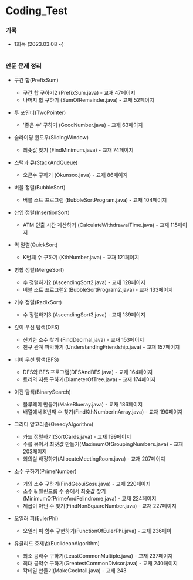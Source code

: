 # Coding_Test

### 기록

* 1회독 (2023.03.08 ~)
```
```
### 안푼 문제 정리

* 구간 합(PrefixSum)
  * 구간 합 구하기2 (PrefixSum.java) - 교재 47페이지
  * 나머지 합 구하기 (SumOfRemainder.java) - 교재 52페이지
  
* 투 포인터(TwoPointer)
  * '좋은 수' 구하기 (GoodNumber.java) - 교재 63페이지
  
* 슬라이딩 윈도우(SlidingWindow)
  * 최솟값 찾기 (FindMinimum.java) - 교재 74페이지
  
* 스택과 큐(StackAndQueue)
  * 오큰수 구하기 (Okunsoo.java) - 교재 86페이지
  
* 버블 정렬(BubbleSort)
  * 버블 소트 프로그램 (BubbleSortProgram.java) - 교재 104페이지
  
* 삽입 정렬(InsertionSort)
  * ATM 인출 시간 계산하기 (CalculateWithdrawalTime.java) - 교재 115페이지
  
* 퀵 절렬(QuickSort)
  * K번째 수 구하기 (KthNumber.java) - 교재 121페이지
  
* 병합 정렬(MergeSort)
  * 수 정렬하기2 (AscendingSort2.java) - 교재 128페이지
  * 버블 소트 프로그램2 (BubbleSortProgram2.java) - 교재 133페이지
  
* 기수 정렬(RadixSort)
  * 수 정렬하기3 (AscendingSort3.java) - 교재 139페이지
  
* 깊이 우선 탐색(DFS)
  * 신기한 소수 찾기 (FindDecimal.java) - 교재 153페이지
  * 친구 관계 파악하기 (UnderstandingFriendship.java) - 교재 157페이지
  
* 너비 우선 탐색(BFS)
  * DFS와 BFS 프로그램(DFSAndBFS.java) - 교재 164페이지
  * 트리의 지름 구하기(DiameterOfTree.java) - 교재 174페이지

* 이진 탐색(BinarySearch)
  * 블루레이 만들기(MakeBlueray.java) - 교재 186페이지
  * 배열에서 K번째 수 찾기(FindKthNumberInArray.java) - 교재 190페이지

* 그리디 알고리즘(GreedyAlgorithm)
  * 카드 정렬하기(SortCards.java) - 교재 199페이지
  * 수를 묶어서 최댓값 만들기(MaximumOfGroupingNumbers.java) - 교재 203페이지
  * 회의실 배정하기(AllocateMeetingRoom.java) - 교재 207페이지

* 소수 구하기(PrimeNumber)
  * 거의 소수 구하기(FindGeouiSosu.java) - 교재 220페이지
  * 소수 & 펠린드롬 수 중에서 최솟값 찾기(MinimumOfPrimeAndFelindrome.java) - 교재 224페이지
  * 제곱이 아닌 수 찾기(FindNonSquareNumber.java) - 교재 227페이지

* 오일러 피(EulerPhi)
  * 오일러 피 함수 구현하기(FunctionOfEulerPhi.java) - 교재 236페이

* 유클리드 호제법(EuclideanAlgorithm)
  * 최소 공배수 구하기(LeastCommonMultiple.java) - 교재 237페이지
  * 최대 공약수 구하기(GreatestCommonDivisor.java) - 교재 240페이지
  * 칵테일 만들기(MakeCocktail.java) - 교재 243




